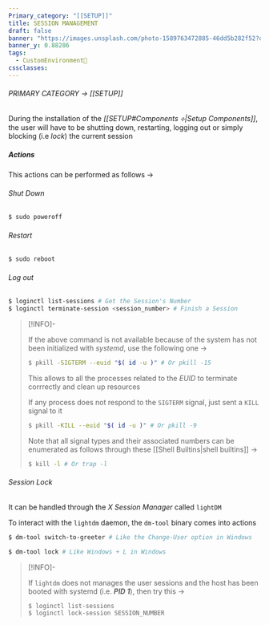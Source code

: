 ```yaml
---
Primary_category: "[[SETUP]]"
title: SESSION MANAGEMENT
draft: false
banner: "https://images.unsplash.com/photo-1589763472885-46dd5b282f52?q=80&w=1748&auto=format&fit=crop&ixlib=rb-4.0.3&ixid=M3wxMjA3fDB8MHxwaG90by1wYWdlfHx8fGVufDB8fHx8fA%3D%3D"
banner_y: 0.88286
tags:
  - CustomEnvironment🦜
cssclasses:
---
```


###### PRIMARY CATEGORY → [[SETUP]]

During the installation of the *[[SETUP#Components ⟡|Setup Components]]*, the user will have to be shutting down, restarting, logging out or simply blocking (i.e _lock_) the current session

##### Actions

This actions can be performed as follows →

###### Shut Down

```bash
$ sudo poweroff
```

###### Restart

```bash
$ sudo reboot
```

###### Log out

```bash
$ loginctl list-sessions # Get the Session's Number
$ loginctl terminate-session <session_number> # Finish a Session
```

> [!INFO]-
>
> If the above command is not available because of the system has not been initialized with _systemd_, use the following one →
> 
> ```bash
> $ pkill -SIGTERM --euid "$( id -u )" # Or pkill -15
> ```
>
> This allows to all the processes related to the _EUID_ to terminate corrrectly and clean up resources
>
> If any process does not respond to the `SIGTERM` signal, just sent a `KILL` signal to it 
>
> ```bash
> $ pkill -KILL --euid "$( id -u )" # Or pkill -9
> ```
>
> Note that all signal types and their associated numbers can be enumerated as follows through these [[Shell Builtins|shell builtins]] →
>
> ```bash
> $ kill -l # Or trap -l
> ```
>

###### Session Lock

It can be handled through the _X Session Manager_ called `lightDM`

To interact with the `lightdm` daemon, the `dm-tool` binary comes into actions

```bash
$ dm-tool switch-to-greeter # Like the Change-User option in Windows
```

```bash
$ dm-tool lock # Like Windows + L in Windows
```

> [!INFO]-
>
> If `lightdm` does not manages the user sessions and the host has been booted with systemd (i.e. ***PID 1***), then try this →
>
> ```bash
> $ loginctl list-sessions
> $ loginctl lock-session SESSION_NUMBER
> ```
>